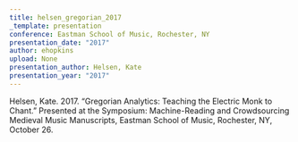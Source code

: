 ```yaml
---
title: helsen_gregorian_2017
_template: presentation
conference: Eastman School of Music, Rochester, NY
presentation_date: "2017"
author: ehopkins
upload: None
presentation_author: Helsen, Kate
presentation_year: "2017"
---
```

Helsen, Kate. 2017. “Gregorian Analytics: Teaching the Electric Monk to Chant.” Presented at the Symposium: Machine-Reading and Crowdsourcing Medieval Music Manuscripts, Eastman School of Music, Rochester, NY, October 26.